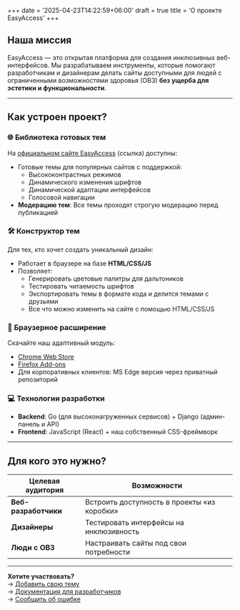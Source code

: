 +++
date = '2025-04-23T14:22:59+06:00'
draft = true
title = 'О проекте EasyAccess'
+++
## **Наша миссия**

EasyAccess — это открытая платформа для создания инклюзивных веб-интерфейсов. Мы разрабатываем инструменты, которые помогают разработчикам и дизайнерам делать сайты доступными для людей с ограниченными возможностями здоровья (ОВЗ) **без ущерба для эстетики и функциональности**.

---

## **Как устроен проект?**

### 🌐 **Библиотека готовых тем**
На [официальном сайте EasyAccess](https://easyaccess.example.com) (ссылка) доступны:
- Готовые темы для популярных сайтов с поддержкой:
  - Высококонтрастных режимов
  - Динамического изменения шрифтов
  - Динамической адаптации интерфейсов
  - Голосовой навигации
- **Модерацию тем**: Все темы проходят строгую модерацию перед публикацией

### 🛠 **Конструктор тем**
Для тех, кто хочет создать уникальный дизайн:
- Работает в браузере на базе **HTML/CSS/JS**
- Позволяет:
  - Генерировать цветовые палитры для дальтоников
  - Тестировать читаемость шрифтов
  - Экспортировать темы в формате кода и делится темами с друзьями
  - Все что можно изменить на сайте с помощью HTML/CSS/JS

### 🔌 **Браузерное расширение**
Скачайте наш адаптивный модуль:
- [Chrome Web Store](https://chrome.google.com/easyaccess)
- [Firefox Add-ons](https://addons.mozilla.org/easyaccess)
- Для корпоративных клиентов: MS Edge версия через приватный репозиторий

### 💻 **Технологии разработки**
- **Backend**: Go (для высоконагруженных сервисов) + Django (админ-панель и API)
- **Frontend**: JavaScript (React) + наш собственный CSS-фреймворк

---

## **Для кого это нужно?**
| Целевая аудитория | Возможности |
|-------------------|-------------|
| **Веб-разработчики** | Встроить доступность в проекты «из коробки» |
| **Дизайнеры** | Тестировать интерфейсы на инклюзивность |
| **Люди с ОВЗ** | Настраивать сайты под свои потребности |

---

**Хотите участвовать?**  
→ [Добавить свою тему](/submit-theme)  
→ [Документация для разработчиков](/dev-docs)  
→ [Сообщить об ошибке](https://github.com/your-repo/issues)